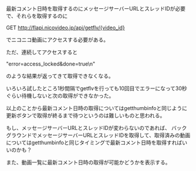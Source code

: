 最新コメント日時を取得するのにメッセージサーバーURLとスレッドIDが必要で、それらを取得するのに

GET http://flapi.nicovideo.jp/api/getflv/{video_id}

でニコニコ動画にアクセスする必要がある。

ただ、連続してアクセスすると

"error=access_locked&done=true\n"

のような結果が返ってきて取得できなくなる。

いろいろ試したところ1秒間隔でgetflvを行っても10回目でエラーになって30秒ぐらい待機しないと次の取得ができなかった。

以上のことから最新コメント日時の取得についてはgetthumbinfoと同じように更新ボタンで取得が終るまで待つというのは難しいものと思われる。

もし、メッセージサーバーURLとスレッドIDが変わらないのであれば、
バックグラウンドでメッセージサーバーURLとスレッドIDを取得して、取得済みの動画についてはgetthumbinfoと同じタイミングで最新コメント日時を取得すればいいのかも？

また、動画一覧に最新コメント日時の取得が可能かどうかを表示する。

